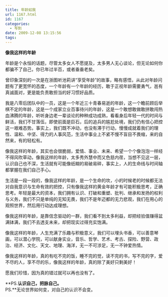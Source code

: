 ```yaml
---
title: 年龄如我
url: 1167.html
id: 1167
categories:
  - 写到
date: 2009-12-08 13:15:56
tags:
---
```


**像我这样的年龄**

  
年龄是个永恒的话题，尽管太多女人不愿提及，太多男人无心谈论，但无论如何你都骗不了自己，你已年过半百，或者垂垂老矣。  
  
曾印象深刻的一次是在浙图听池莉讲“享受年龄”的故事，略有感悟，从此对年龄问题有了更宽怀的态度，一个年龄有一个年龄的经历，敢于正视年龄需要勇气，邕有真诚面对，更是能负责敢担当的好习惯好品质。  
  
我是八零后团队中的一员，这是一个年近三十青春易逝的年龄，这一个瞻前顾后举棋不定的年龄，这是一个成家立业百事待兴的年龄，这是一个敢想敢做敢拼敢闯热血沸腾的年龄，听听身边老一辈谈论的种种成功成熟，看看身后年轻一代的时间与鲜活，我们不甘落伍，即使前面是巨石，后的追兵的尴尬处境，我们仍有信心把控这一艰难态势。事实上，我们既不冲动，也没有滞于行动，慢慢成就着我们的理性、温和、中坚、得力的人事风范，生活中事业上不紧不慢不盲目不畏缩，来的自然来，有的轻松有。  
  
像我这样的年龄，其实也会很脆弱，爱情、事业、未来、希望一个个像泡泡一样经不得风吹草动，像我这样的年龄，太多秀外慧中而又色慈内荏，当想不见这一层，认识自己也不深，生活就有可能像纸糊的易破易碎，事实上，人的生命线与时间轴都掌握在我们自己手心。  
  
生活是一段一段的，像我这样的年龄，是一个生命的坎，小的时候老的时候都无法对自我意识与生命有效的把控，只有像我这样的黄金年龄才有可能积极思考，正确思考。年轻是最大的资本，我们拥有认识、打破和重塑、批判、继承和发扬的权利与义务，我们不只是单纯的无知无畏，我们不是年迈都的无力悲观，我们在用心的观照世界，然后用行动达成理想。  
  
像我这样的年龄，是靠信念驱动的一群，我们看不到太多利益，却把经验值赚得盆满钵满，我们不去透支未来，却把现实过得充实饱满。  
  
像我这样的年龄，人生充满了乐趣与积极意义，我们可以埋头书香，可以善意琴画，可以潜心学院，可以献身实业，音乐、哲学、艺术、考古、探险、野营、政治、经济、文化、天文、地理、海洋，无一不可涉足，无一不钟爱热情。  
  
像我这样的年龄，真的有吃不完的饭，睡不完的觉，读不完的书，写不完的字，爱不尽的人，享不尽的乐，像我这样的年龄，真的除了美好只剩美好！  
  
愿我们珍惜，因为真的错过就可以再也没有了。  
  
**PS.**认识自己，把脉自己。**  
PS.**无论世界如何变，对自己的认识不会变。